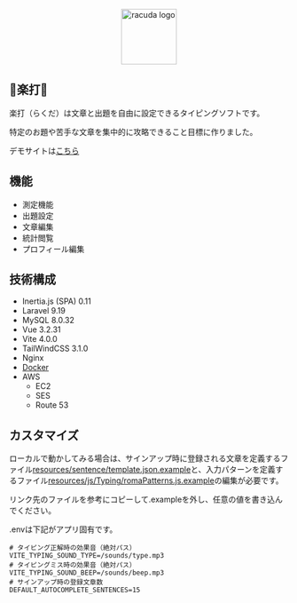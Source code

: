 <p align="center"><a href="https://ra-cu-da.net" target="_blank"><img src="https://ra-cu-da.net/icons/logo.png" width="100" alt="racuda logo"></a></p>

## 🐫楽打🐫

楽打（らくだ）は文章と出題を自由に設定できるタイピングソフトです。

特定のお題や苦手な文章を集中的に攻略できること目標に作りました。

デモサイトは[こちら](https://ra-cu-da.net)

## 機能

- 測定機能
- 出題設定
- 文章編集
- 統計閲覧
- プロフィール編集

## 技術構成

- Inertia.js (SPA) 0.11
- Laravel 9.19
- MySQL 8.0.32
- Vue 3.2.31
- Vite 4.0.0
- TailWindCSS 3.1.0
- Nginx
- [Docker](https://github.com/ucan-lab/docker-laravel)
- AWS
  - EC2
  - SES
  - Route 53

## カスタマイズ

ローカルで動かしてみる場合は、サインアップ時に登録される文章を定義するファイル[resources/sentence/template.json.example](https://github.com/patt812/typing_vite/blob/de2dcbfc0e7c47afd0076c320a9d2882cb28b2b7/resources/sentence/template.json.example)と、入力パターンを定義するファイル[resources/js/Typing/romaPatterns.js.example](https://github.com/patt812/typing_vite/blob/de2dcbfc0e7c47afd0076c320a9d2882cb28b2b7/resources/js/Typing/romaPatterns.js.example)の編集が必要です。

リンク先のファイルを参考にコピーして.exampleを外し、任意の値を書き込んでください。

.envは下記がアプリ固有です。
```
# タイピング正解時の効果音（絶対パス）
VITE_TYPING_SOUND_TYPE=/sounds/type.mp3
# タイピングミス時の効果音（絶対パス）
VITE_TYPING_SOUND_BEEP=/sounds/beep.mp3
# サインアップ時の登録文章数
DEFAULT_AUTOCOMPLETE_SENTENCES=15
```

